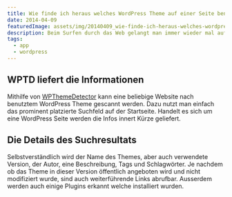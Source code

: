 ```yaml
---
title: Wie finde ich heraus welches WordPress Theme auf einer Seite benutzt wird?
date: 2014-04-09
featuredImage: assets/img/20140409_wie-finde-ich-heraus-welches-wordpress-theme-auf-einer-seite-benutzt-wird.jpg
description: Beim Surfen durch das Web gelangt man immer wieder mal auf eine Website welche mit einem ansprechenden Design ausgestattet ist. Nutzt man WordPress und vermutet, dass gefundene Seite ebenfalls mit WordPress läuft, wäre es doch nützlich rasch herauszufinden welches Theme eingesetzt wird – nicht?
tags:
  - app
  - wordpress
---
```

## WPTD liefert die Informationen

Mithilfe von [WPThemeDetector](http://www.wpthemedetector.com/) kann eine beliebige Website nach benutztem WordPress Theme gescannt werden. Dazu nutzt man einfach das prominent platzierte Suchfeld auf der Startseite. Handelt es sich um eine WordPress Seite werden die Infos innert Kürze geliefert.

## Die Details des Suchresultats

Selbstverständlich wird der Name des Themes, aber auch verwendete Version, der Autor, eine Beschreibung, Tags und Schlagwörter. Je nachdem ob das Theme in dieser Version öffentlich angeboten wird und nicht modifiziert wurde, sind auch weiterführende Links abrufbar. Ausserdem werden auch einige Plugins erkannt welche installiert wurden.

